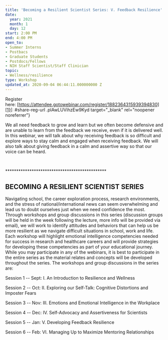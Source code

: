 ```yaml
---
title: 'Becoming a Resilient Scientist Series: V. Feedback Resilience'
date:
  year: 2021
  month: 1
  day: 12
start: 2:00 PM
end: 4:00 PM
open_to:
- Summer Interns
- Postbacs
- Graduate Students
- Postdocs/Fellows
- NIH Staff Scientist/Staff Clinician
topic:
- Wellness/resilience
type: Workshop
updated_at: 2020-09-04 06:44:11.000000000 Z
---
```

Register
here: [https://attendee.gotowebinar.com/register/1882364315939394830][1]{:
#share-reg-url .plAwLUVihzEw9Kyd target="_blank" rel="noopener
noreferrer"}

We all need feedback to grow and learn but we often become defensive and
are unable to learn from the feedback we receive, even if it is
delivered well. In this webinar, we will talk about why receiving
feedback is so difficult and explore ways to stay calm and engaged when
receiving feedback. We will also talk about giving feedback in a calm
and assertive way so that our voice can be heard.

 

\*\*\*\*\*\*\*\*\*\*\*\*\*\*\*\*\*\*\*\*\*\*\*\*\*\*\*\*\*\*\*\*\*\*\*\*\*\*\*\*\*\*\*\*\*\*

## BECOMING A RESILIENT SCIENTIST SERIES

Navigating school, the career exploration process, research
environments, and the stress of national/international news can seem
overwhelming and lead us to doubt ourselves just when we need confidence
the most. Through workshops and group discussions in this series
(discussion groups will be held in the week following the lecture, more
info will be provided via email), we will work to identify attitudes and
behaviors that can help us be more resilient as we navigate difficult
situations in school, work and life. Each workshop will highlight
emotional intelligence competencies needed for success in research and
healthcare careers and will provide strategies for developing these
competencies as part of your educational journey. While you may
participate in any of the webinars, it is best to participate in the
entire series as the material relates and concepts will be developed
throughout the series. The workshops and group discussions in the series
are:

Session 1 -- Sept: I. An Introduction to Resilience and Wellness 

Session 2 -- Oct: II. Exploring our Self-Talk: Cognitive Distortions and
Imposter Fears

Session 3 -- Nov: III. Emotions and Emotional Intelligence in the
Workplace

Session 4 -- Dec: IV. Self-Advocacy and Assertiveness for Scientists

Session 5 -- Jan: V. Developing Feedback Resilience

Session 6 -- Feb: VI. Managing Up to Maximize Mentoring Relationships

<span style="font-size: 11px;"> </span>



[1]: https://attendee.gotowebinar.com/register/1882364315939394830
